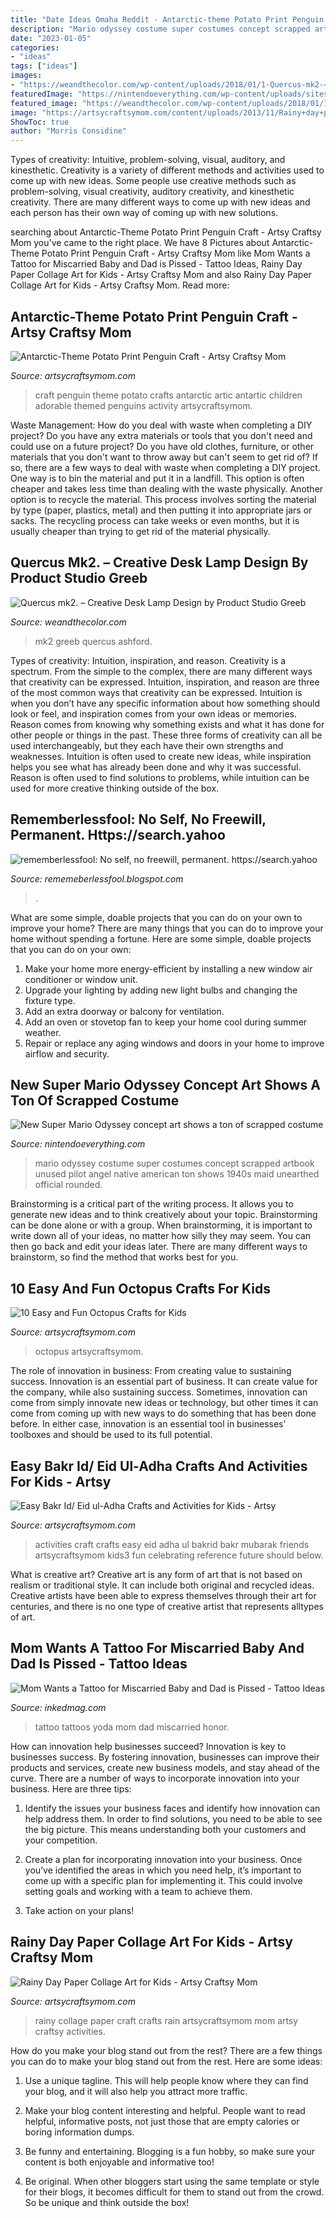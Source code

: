 ```yaml
---
title: "Date Ideas Omaha Reddit - Antarctic-theme Potato Print Penguin Craft"
description: "Mario odyssey costume super costumes concept scrapped artbook unused pilot angel native american ton shows 1940s maid unearthed official rounded"
date: "2023-01-05"
categories:
- "ideas"
tags: ["ideas"]
images:
- "https://weandthecolor.com/wp-content/uploads/2018/01/1-Quercus-mk2-–-unique-desk-lamp-design-by-Max-Ashford-of-product-studio-Greeb.jpg"
featuredImage: "https://nintendoeverything.com/wp-content/uploads/sites/1/nggallery/cut-mario-odyssey-costumes/mario-odyssey-costume-5.jpg"
featured_image: "https://weandthecolor.com/wp-content/uploads/2018/01/1-Quercus-mk2-–-unique-desk-lamp-design-by-Max-Ashford-of-product-studio-Greeb.jpg"
image: "https://artsycraftsymom.com/content/uploads/2013/11/Rainy+day+paper+Collage.jpg"
ShowToc: true
author: "Morris Considine"
---
```



Types of creativity: Intuitive, problem-solving, visual, auditory, and kinesthetic.
Creativity is a variety of different methods and activities used to come up with new ideas. Some people use creative methods such as problem-solving, visual creativity, auditory creativity, and kinesthetic creativity. There are many different ways to come up with new ideas and each person has their own way of coming up with new solutions.

	

		
searching about Antarctic-Theme Potato Print Penguin Craft - Artsy Craftsy Mom you've came to the right place. We have 8 Pictures about Antarctic-Theme Potato Print Penguin Craft - Artsy Craftsy Mom like Mom Wants a Tattoo for Miscarried Baby and Dad is Pissed - Tattoo Ideas, Rainy Day Paper Collage Art for Kids - Artsy Craftsy Mom and also Rainy Day Paper Collage Art for Kids - Artsy Craftsy Mom. Read more:
		
    
## Antarctic-Theme Potato Print Penguin Craft - Artsy Craftsy Mom

<img loading=lazy src="https://i1.wp.com/artsycraftsymom.com/content/uploads/2013/01/antartic_theme-potato_print_penguin_craft.jpg?fit=640%2C431&amp;ssl=1" onerror="this.onerror=null;this.src='https://tse1.mm.bing.net/th?id=OIP.Z21uHtkIa8IfIfGuzqtZwwHaE_&amp;pid=15.1';" alt="Antarctic-Theme Potato Print Penguin Craft - Artsy Craftsy Mom">

_Source: artsycraftsymom.com_

>craft penguin theme potato crafts antarctic artic antartic children adorable themed penguins activity artsycraftsymom. 

	

Waste Management: How do you deal with waste when completing a DIY project?
Do you have any extra materials or tools that you don't need and could use on a future project? Do you have old clothes, furniture, or other materials that you don't want to throw away but can't seem to get rid of? If so, there are a few ways to deal with waste when completing a DIY project. 
One way is to bin the material and put it in a landfill. This option is often cheaper and takes less time than dealing with the waste physically. Another option is to recycle the material. This process involves sorting the material by type (paper, plastics, metal) and then putting it into appropriate jars or sacks. The recycling process can take weeks or even months, but it is usually cheaper than trying to get rid of the material physically.

    
## Quercus Mk2. – Creative Desk Lamp Design By Product Studio Greeb

<img loading=lazy src="https://weandthecolor.com/wp-content/uploads/2018/01/1-Quercus-mk2-–-unique-desk-lamp-design-by-Max-Ashford-of-product-studio-Greeb.jpg" onerror="this.onerror=null;this.src='https://tse3.mm.bing.net/th?id=OIP.oOAgRCvVOot5CBh5QUDS6wHaLG&amp;pid=15.1';" alt="Quercus mk2. – Creative Desk Lamp Design by Product Studio Greeb">

_Source: weandthecolor.com_

>mk2 greeb quercus ashford. 

	

Types of creativity: Intuition, inspiration, and reason.
Creativity is a spectrum. From the simple to the complex, there are many different ways that creativity can be expressed. Intuition, inspiration, and reason are three of the most common ways that creativity can be expressed. Intuition is when you don’t have any specific information about how something should look or feel, and inspiration comes from your own ideas or memories. Reason comes from knowing why something exists and what it has done for other people or things in the past. These three forms of creativity can all be used interchangeably, but they each have their own strengths and weaknesses. Intuition is often used to create new ideas, while inspiration helps you see what has already been done and why it was successful. Reason is often used to find solutions to problems, while intuition can be used for more creative thinking outside of the box.

    
## Rememberlessfool: No Self, No Freewill, Permanent. Https://search.yahoo

<img loading=lazy src="https://1.bp.blogspot.com/-PFsnpVk_dL4/XkHvB3dar8I/AAAAAAAAclA/aPQLMYwuSbw5uON040Q9_DEqwhYK1e8CACLcBGAsYHQ/s1600/Untitled430.png" onerror="this.onerror=null;this.src='https://tse1.mm.bing.net/th?id=OIP.O7__VeO_Iysmd6yZRBpOqgHaEK&amp;pid=15.1';" alt="rememberlessfool: No self, no freewill, permanent. https://search.yahoo">

_Source: rememeberlessfool.blogspot.com_

>. 

	

What are some simple, doable projects that you can do on your own to improve your home?
There are many things that you can do to improve your home without spending a fortune. Here are some simple, doable projects that you can do on your own:
1. Make your home more energy-efficient by installing a new window air conditioner or window unit.
2. Upgrade your lighting by adding new light bulbs and changing the fixture type.
3. Add an extra doorway or balcony for ventilation. 
4. Add an oven or stovetop fan to keep your home cool during summer weather. 
5. Repair or replace any aging windows and doors in your home to improve airflow and security.

    
## New Super Mario Odyssey Concept Art Shows A Ton Of Scrapped Costume

<img loading=lazy src="https://nintendoeverything.com/wp-content/uploads/sites/1/nggallery/cut-mario-odyssey-costumes/mario-odyssey-costume-5.jpg" onerror="this.onerror=null;this.src='https://tse3.mm.bing.net/th?id=OIP.RVROD-g9QVqPCPtwoii1IwHaNK&amp;pid=15.1';" alt="New Super Mario Odyssey concept art shows a ton of scrapped costume">

_Source: nintendoeverything.com_

>mario odyssey costume super costumes concept scrapped artbook unused pilot angel native american ton shows 1940s maid unearthed official rounded. 

	

Brainstorming is a critical part of the writing process. It allows you to generate new ideas and to think creatively about your topic. Brainstorming can be done alone or with a group. When brainstorming, it is important to write down all of your ideas, no matter how silly they may seem. You can then go back and edit your ideas later. There are many different ways to brainstorm, so find the method that works best for you.

    
## 10 Easy And Fun Octopus Crafts For Kids

<img loading=lazy src="https://artsycraftsymom.com/content/uploads/2019/09/Octopus-Crafts-for-Kids_Featured-700x1000.jpg" onerror="this.onerror=null;this.src='https://tse4.mm.bing.net/th?id=OIP.mOt8ycJWwddZtjW6l0TuqwHaKf&amp;pid=15.1';" alt="10 Easy and Fun Octopus Crafts for Kids">

_Source: artsycraftsymom.com_

>octopus artsycraftsymom. 

	

The role of innovation in business: From creating value to sustaining success.
Innovation is an essential part of business. It can create value for the company, while also sustaining success. Sometimes, innovation can come from simply innovate new ideas or technology, but other times it can come from coming up with new ways to do something that has been done before. In either case, innovation is an essential tool in businesses’ toolboxes and should be used to its full potential.

    
## Easy Bakr Id/ Eid Ul-Adha Crafts And Activities For Kids - Artsy

<img loading=lazy src="https://i1.wp.com/artsycraftsymom.com/content/uploads/2015/09/Easy-Bakrid-Craft-and-Activities-for-Kids3.jpg?fit=680%2C960&amp;ssl=1" onerror="this.onerror=null;this.src='https://tse4.mm.bing.net/th?id=OIP.MkGPaea-Bahmn_rOEuvGVAHaKd&amp;pid=15.1';" alt="Easy Bakr Id/ Eid ul-Adha Crafts and Activities for Kids - Artsy">

_Source: artsycraftsymom.com_

>activities craft crafts easy eid adha ul bakrid bakr mubarak friends artsycraftsymom kids3 fun celebrating reference future should below. 

	

What is creative art?
Creative art is any form of art that is not based on realism or traditional style. It can include both original and recycled ideas. Creative artists have been able to express themselves through their art for centuries, and there is no one type of creative artist that represents alltypes of art.

    
## Mom Wants A Tattoo For Miscarried Baby And Dad Is Pissed - Tattoo Ideas

<img loading=lazy src="https://www.inkedmag.com/.image/t_share/MTY2ODE4MzQzODYzNDYwOTg1/miscarriagetattoo.jpg" onerror="this.onerror=null;this.src='https://tse4.mm.bing.net/th?id=OIP.kihrPGYOdlziiE0zVKKl7wHaD4&amp;pid=15.1';" alt="Mom Wants a Tattoo for Miscarried Baby and Dad is Pissed - Tattoo Ideas">

_Source: inkedmag.com_

>tattoo tattoos yoda mom dad miscarried honor. 

	

How can innovation help businesses succeed?
Innovation is key to businesses success. By fostering innovation, businesses can improve their products and services, create new business models, and stay ahead of the curve. There are a number of ways to incorporate innovation into your business. Here are three tips:
1. Identify the issues your business faces and identify how innovation can help address them. In order to find solutions, you need to be able to see the big picture. This means understanding both your customers and your competition.

2. Create a plan for incorporating innovation into your business. Once you’ve identified the areas in which you need help, it’s important to come up with a specific plan for implementing it. This could involve setting goals and working with a team to achieve them.

3. Take action on your plans!

    
## Rainy Day Paper Collage Art For Kids - Artsy Craftsy Mom

<img loading=lazy src="https://artsycraftsymom.com/content/uploads/2013/11/Rainy+day+paper+Collage.jpg" onerror="this.onerror=null;this.src='https://tse3.mm.bing.net/th?id=OIP.Of4e55r0AGWhtPBoAK9gkgHaJa&amp;pid=15.1';" alt="Rainy Day Paper Collage Art for Kids - Artsy Craftsy Mom">

_Source: artsycraftsymom.com_

>rainy collage paper craft crafts rain artsycraftsymom mom artsy craftsy activities. 

	

How do you make your blog stand out from the rest?
There are a few things you can do to make your blog stand out from the rest. Here are some ideas: 
1. Use a unique tagline. This will help people know where they can find your blog, and it will also help you attract more traffic.

2. Make your blog content interesting and helpful. People want to read helpful, informative posts, not just those that are empty calories or boring information dumps.

3. Be funny and entertaining. Blogging is a fun hobby, so make sure your content is both enjoyable and informative too!

4. Be original. When other bloggers start using the same template or style for their blogs, it becomes difficult for them to stand out from the crowd. So be unique and think outside the box!


